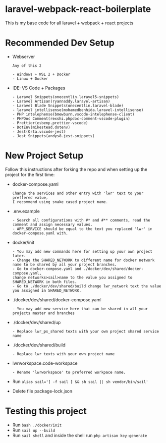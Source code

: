 # laravel-webpack-react-boilerplate

This is my base code for all laravel + webpack + react projects

# Recommended Dev Setup

- Webserver

  ```
  Any of this 2

  - Windows + WSL 2 + Docker
  - Linux + Docker
  ```

- IDE: VS Code + Packages
  ```
  - Laravel Snippets(onecentlin.laravel5-snippets)
  - Laravel Artisan(ryannaddy.laravel-artisan)
  - Laravel Blade Snippets(onecentlin.laravel-blade)
  - laravel intellisense(mohamedbenhida.laravel-intellisense)
  - PHP intelephense(bmewburn.vscode-intelephense-client)
  - PHPDoc Comment(rexshi.phpdoc-comment-vscode-plugin)
  - Prettier(esbenp.prettier-vscode)
  - DotEnv(mikestead.dotenv)
  - Jest(Orta.vscode-jest)
  - Jest Snippets(andys8.jest-snippets)
  ```

# New Project Setup

Follow this instructions after forking the repo and when setting up the project for the first time:

- docker-compose.yaml

  ```
  Change the services and other entry with 'lwr' text to your preffered value,
  I recommend using snake cased project name.
  ```

- .env.example

  ```
  - Search all configurations with #* and #** comments, read the comment and assign necessary values.
  - APP_SERVICE should be equal to the text you replaced 'lwr' in docker-compose.yaml with.
  ```

- docker/init

  ```
  - You may add new commands here for setting up your own project later.
  - Change the SHARED_NETWORK to different name for docker network name to be shared by all your project branches.
  - Go to docker-compose.yaml and ./docker/dev/shared/docker-compose.yaml,
  change networks>sail>name to the value you assigned to SHARED_NETWORK in both files.
  - Go to ./docker/dev/shared/build change lwr_network text the value you assigned in SHARED_NETWORK.
  ```

- ./docker/dev/shared/docker-compose.yaml

  ```
  - You may add new service here that can be shared in all your projects master and branches
  ```

- ./docker/dev/shared/up
  ```
  - Replace lwr_ps_shared texts with your own project shared service name
  ```
- ./docker/dev/shared/build

  ```
  - Replace lwr texts with your own project name
  ```

- lwrworkspace.code-workspace

  ```
  - Rename 'lwrworkspace' to preferred workpace name.
  ```

- Run `alias sail='[ -f sail ] && sh sail || sh vendor/bin/sail'`

- Delete file package-lock.json

# Testing this project

- Run `bash ./docker/init`
- Run `sail up --build`
- Run `sail shell` and inside the shell run `php artisan key:generate`
